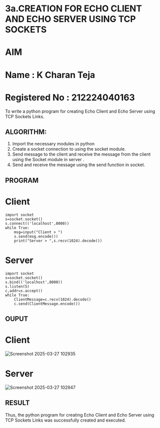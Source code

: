 # 3a.CREATION FOR ECHO CLIENT AND ECHO SERVER USING TCP SOCKETS
# AIM
# Name : K Charan Teja
# Registered No : 212224040163
To write a python program for creating Echo Client and Echo Server using TCP
Sockets Links.
## ALGORITHM:
1. Import the necessary modules in python
2. Create a socket connection to using the socket module.
3. Send message to the client and receive the message from the client using the Socket module in
 server .
4. Send and receive the message using the send function in socket.
## PROGRAM
# Client
```
import socket
s=socket.socket()
s.connect(('localhost',8000))
while True:
    msg=input("Client > ")
    s.send(msg.encode())
    print("Server > ",s.recv(1024).decode())
```
# Server
```
import socket
s=socket.socket()
s.bind(('localhost',8000))
s.listen(5)
c,addr=s.accept()
while True:
    ClientMessage=c.recv(1024).decode()
    c.send(ClientMessage.encode())
```
## OUPUT
# Client
![Screenshot 2025-03-27 102935](https://github.com/user-attachments/assets/a0817be4-fcab-4cf8-8990-f7cf1a388795)

# Server
![Screenshot 2025-03-27 102947](https://github.com/user-attachments/assets/768a85fd-cc7e-4b3e-9d7e-a937f0e38ad2)

## RESULT
Thus, the python program for creating Echo Client and Echo Server using TCP Sockets Links 
was successfully created and executed.
